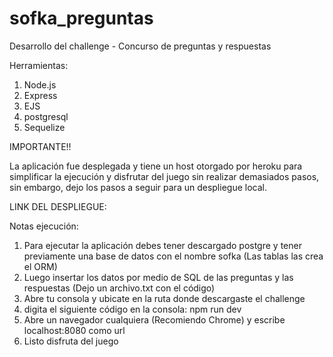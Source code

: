 # sofka_preguntas
Desarrollo del challenge - Concurso de preguntas y respuestas

Herramientas:

  1.  Node.js
  2.  Express
  3.  EJS
  4.  postgresql
  5.  Sequelize

IMPORTANTE!!

La aplicación fue desplegada y tiene un host otorgado por heroku para simplificar la ejecución y disfrutar del juego sin realizar demasiados pasos, sin embargo, dejo los pasos a seguir para un despliegue local.

LINK DEL DESPLIEGUE:

Notas ejecución:

  1.  Para ejecutar la aplicación debes tener descargado postgre y tener previamente una base de datos con el nombre sofka (Las tablas las crea el ORM)
  2.  Luego insertar los datos por medio de SQL de las preguntas y las respuestas (Dejo un archivo.txt con el código)
  3.  Abre tu consola y ubicate en la ruta donde descargaste el challenge
  4.  digita el siguiente código en la consola: npm run dev
  5.  Abre un navegador cualquiera (Recomiendo Chrome) y escribe localhost:8080 como url
  6.  Listo disfruta del juego
